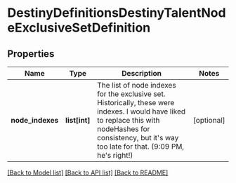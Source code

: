 # DestinyDefinitionsDestinyTalentNodeExclusiveSetDefinition

## Properties
Name | Type | Description | Notes
------------ | ------------- | ------------- | -------------
**node_indexes** | **list[int]** | The list of node indexes for the exclusive set. Historically, these were indexes. I would have liked to replace this with nodeHashes for consistency, but it&#39;s way too late for that. (9:09 PM, he&#39;s right!) | [optional] 

[[Back to Model list]](../README.md#documentation-for-models) [[Back to API list]](../README.md#documentation-for-api-endpoints) [[Back to README]](../README.md)


